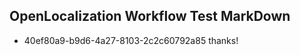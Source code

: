 ## OpenLocalization Workflow Test MarkDown
* 40ef80a9-b9d6-4a27-8103-2c2c60792a85 thanks!

<!--HONumber=Jul16_HO2-->


